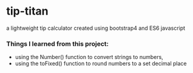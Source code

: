 # tip-titan
a lightweight tip calculator created using bootstrap4 and ES6 javascript

### Things I learned from this project:
- using the Number() function to convert strings to numbers,
- using the toFixed() function to round numbers to a set decimal place
